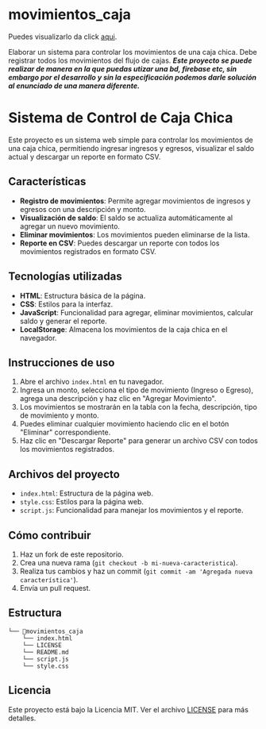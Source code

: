 # movimientos_caja

Puedes visualizarlo da click [aqui](sistemacajachica.netlify.app).

Elaborar un sistema para controlar los movimientos de una caja chica. Debe registrar todos los movimientos del flujo de cajas.
**_Este proyecto se puede realizar de manera en la que puedas utizar una bd, firebase etc, sin embargo por el desarrollo y sin la especificación podemos darle solución al enunciado de una manera diferente._**

# Sistema de Control de Caja Chica

Este proyecto es un sistema web simple para controlar los movimientos de una caja chica, permitiendo ingresar ingresos y egresos, visualizar el saldo actual y descargar un reporte en formato CSV.

## Características

- **Registro de movimientos**: Permite agregar movimientos de ingresos y egresos con una descripción y monto.
- **Visualización de saldo**: El saldo se actualiza automáticamente al agregar un nuevo movimiento.
- **Eliminar movimientos**: Los movimientos pueden eliminarse de la lista.
- **Reporte en CSV**: Puedes descargar un reporte con todos los movimientos registrados en formato CSV.

## Tecnologías utilizadas

- **HTML**: Estructura básica de la página.
- **CSS**: Estilos para la interfaz.
- **JavaScript**: Funcionalidad para agregar, eliminar movimientos, calcular saldo y generar el reporte.
- **LocalStorage**: Almacena los movimientos de la caja chica en el navegador.

## Instrucciones de uso

1. Abre el archivo `index.html` en tu navegador.
2. Ingresa un monto, selecciona el tipo de movimiento (Ingreso o Egreso), agrega una descripción y haz clic en "Agregar Movimiento".
3. Los movimientos se mostrarán en la tabla con la fecha, descripción, tipo de movimiento y monto.
4. Puedes eliminar cualquier movimiento haciendo clic en el botón "Eliminar" correspondiente.
5. Haz clic en "Descargar Reporte" para generar un archivo CSV con todos los movimientos registrados.

## Archivos del proyecto

- `index.html`: Estructura de la página web.
- `style.css`: Estilos para la página web.
- `script.js`: Funcionalidad para manejar los movimientos y el reporte.

## Cómo contribuir

1. Haz un fork de este repositorio.
2. Crea una nueva rama (`git checkout -b mi-nueva-caracteristica`).
3. Realiza tus cambios y haz un commit (`git commit -am 'Agregada nueva característica'`).
4. Envía un pull request.

## Estructura

```
└── 📁movimientos_caja
    └── index.html
    └── LICENSE
    └── README.md
    └── script.js
    └── style.css
```

## Licencia

Este proyecto está bajo la Licencia MIT. Ver el archivo [LICENSE](LICENSE) para más detalles.
